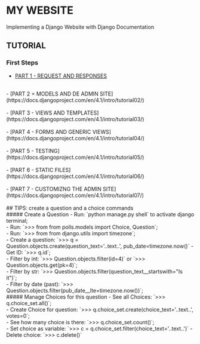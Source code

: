 # MY WEBSITE

Implementing a Django Website with Django Documentation<br>

## TUTORIAL

### First Steps
- [PART 1 - REQUEST AND RESPONSES](https://docs.djangoproject.com/en/4.1/intro/tutorial01/)<br>
<br>
- [PART 2 = MODELS AND DE ADMIN SITE](https://docs.djangoproject.com/en/4.1/intro/tutorial02/)<br>
<br>
- [PART 3 - VIEWS AND TEMPLATES](https://docs.djangoproject.com/en/4.1/intro/tutorial03/)<br>
<br>
- [PART 4 - FORMS AND GENERIC VIEWS](https://docs.djangoproject.com/en/4.1/intro/tutorial04/)<br>
<br>
- [PART 5 - TESTING](https://docs.djangoproject.com/en/4.1/intro/tutorial05/)<br>
<br>
- [PART 6 - STATIC FILES](https://docs.djangoproject.com/en/4.1/intro/tutorial06/)<br>
<br>
- [PART 7 - CUSTOMIZNG THE ADMIN SITE](https://docs.djangoproject.com/en/4.1/intro/tutorial07/)<br>
<br>
## TIPS: create a question and a choice commands<br>
##### Create a Question
- Run: `python manage.py shell` to activate django terminal;<br>
- Run: `>>> from from polls.models import Choice, Question`;<br>
- Run: `>>> from from django.utils import timezone`;<br>
- Create a question: `>>> q = Question.objects.create(question_text='..text..', pub_date=timezone.now()`
- Get ID: `>>> q.id`;<br>
- Filter by int: `>>> Question.objects.filter(id=4)` or `>>> Question.objects.get(pk=4)`;<br>
- Filter by str: `>>> Question.objects.filter(question_text__startswith="Is it")`;<br>
- Filter by date (past): `>>> Question.objects.filter(pub_date__lte=timezone.now())`;<br>
##### Manage Choices for this question
- See all Choices: `>>> q.choice_set.all()`;<br>
- Create Choice for question: `>>> q.choice_set.create(choice_text='..text..', votes=0`;<br>
- See how many choice is there: `>>> q.choice_set.count()`;<br>
- Set choice as variable: `>>> c = q.choice_set.filter(choice_text='..text..')`
- Delete choice: `>>> c.delete()`

